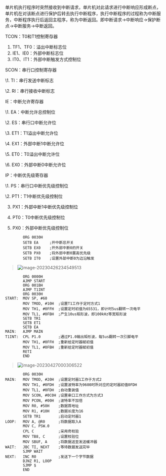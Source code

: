 单片机执行程序时突然接收到中断请求，单片机对此请求进行中断响应形成断点，单片机在对该断点进行保护后转去执行中断程序，执行中断程序的过程称为中断服务，中断程序执行后返回主程序，称为中断返回。即中断请求→中断响应→保护断点→中断服务→中断返回。



TCON：T0和T1控制寄存器

1. TF1、TF0：溢出中断标志位
2. IE1、IE0：外部中断标志位
3. IT0、IT1：外部中断触发方式控制位

SCON：串行口控制寄存器

  \1. TI：串行发送中断标志

  \2. RI：串行接收中断标志

IE：中断允许寄存器

  \1. EA：中断允许总控制位

  \2. ES：串行口中断允许位

  \3. ET1：T1溢出中断允许位

  \4. EX1：外部中断1中断允许位

  \5. ET0：T0溢出中断允许位

  \6. EX0：外部中断0中断允许位

IP：中断优先级寄存器

  \1. PS：串行口中断优先级控制位

  \2. PT1：T1中断优先级控制位

  3. PX1：外部中断1中断优先级控制位

  4. PT0：T0中断优先级控制位

  5. PX0：外部中断优先级控制位



```assembly
        ORG 0030H
		SETB EA		;开中断总开关
		SETB EX0	;开外部中断0的开关
		SETB PX0	;将外部中断0置高优先级
		SETB IT0	;设置外部中断0为边沿触发
```

> ![image-20230426234549513](D:\大学\单片机学习\大学课程\单片机原理与接口技术\作业\汇编程序作业\image-20230426234549513.png)

```assembly
        ORG 0000H
        AJMP START
		ORG 001BH
		AJMP T1INT
		ORG 0030H
START:	MOV SP, #60
		MOV TMOD, #10H	;设置T1工作于定时方式1
        MOV TH1, #0FFH	;设置定时初值为65531，即计时5us翻转一次电平
        MOV TL1, #0FBH	;产生10us矩形波，即100kHz等宽矩形波
        SETB TR1	
        SETB ET1
        SETB EA
MAIN:	AJMP MAIN
T1INT:	CPL P1.0		;通过P1.0输出矩形波，每5us翻转一次引脚电平
		MOV TH1, #0FFH	;重新给定时器赋初值
        MOV TL1, #0FBH	;重新给定时器赋初值
        RETI
        END
```

> ![image-20230427000306522](D:\大学\单片机学习\大学课程\单片机原理与接口技术\作业\汇编程序作业\image-20230427000306522.png)

```assembly
		ORG 0030H
MAIN:	MOV TMOD, #20H	;设置定时器1工作于方式2
		MOV TH1, #0FDH	;设置波特率为9600时所对应的定时器初值0FDH
		MOV TL1, #0FDH	;自动重装值
		MOV SCON, #0C0H	;设置串口工作方式为方式3
		MOV PCON, #00H	;波特率不加倍
		MOV R0, #50H	;数据首地址
		MOV R1, #10H	;数据长度为16
		SETB TR1		;启动定时器1
LOOP:	MOV A, @R0		;将数据取入A
		MOV C, PSW.0	
		CPL	C			;采用奇校验
		MOV	TB8, C		;设置校验位
		MOV SBUF, A		;将数据送至发送缓冲器
WAIT:	JBC	TI, NEXT	;等待数据发送完毕
		SJMP WAIT
NEXT:	INC R0			;发送下一个字节数据
		DJNZ R1, LOOP
		SJMP $
		END
```

